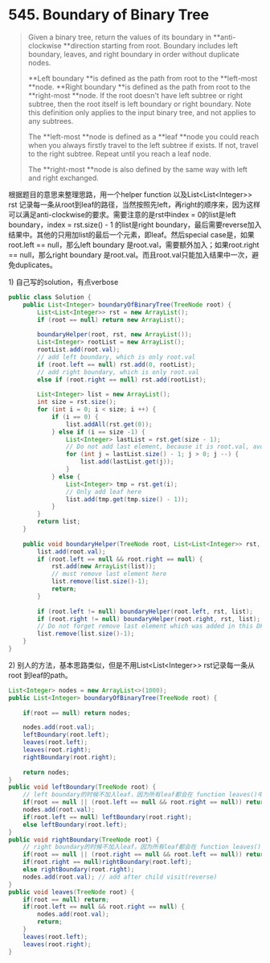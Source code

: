 # 545. Boundary of Binary Tree

> Given a binary tree, return the values of its boundary in **anti-clockwise **direction starting from root. Boundary includes left boundary, leaves, and right boundary in order without duplicate nodes.
>
> **Left boundary **is defined as the path from root to the **left-most **node. **Right boundary **is defined as the path from root to the **right-most **node. If the root doesn't have left subtree or right subtree, then the root itself is left boundary or right boundary. Note this definition only applies to the input binary tree, and not applies to any subtrees.
>
> The **left-most **node is defined as a **leaf **node you could reach when you always firstly travel to the left subtree if exists. If not, travel to the right subtree. Repeat until you reach a leaf node.
>
> The **right-most **node is also defined by the same way with left and right exchanged.



根据题目的意思来整理思路，用一个helper function 以及List&lt;List&lt;Integer&gt;&gt; rst 记录每一条从root到leaf的路径，当然按照先left，再right的顺序来，因为这样可以满足anti-clockwise的要求。需要注意的是rst中index = 0的list是left boundary，index = rst.size\(\) - 1 的list是right boundary，最后需要reverse加入结果中。其他的只用加list的最后一个元素，即leaf。然后special case是，如果root.left == null，那么left boundary 是root.val，需要额外加入；如果root.right == null，那么right boundary 是root.val。而且root.val只能加入结果中一次，避免duplicates。



1\) 自己写的solution，有点verbose

```java
public class Solution {
    public List<Integer> boundaryOfBinaryTree(TreeNode root) {
        List<List<Integer>> rst = new ArrayList();
        if (root == null) return new ArrayList();
        
        boundaryHelper(root, rst, new ArrayList());
        List<Integer> rootList = new ArrayList();
        rootList.add(root.val);
        // add left boundary, which is only root.val 
        if (root.left == null) rst.add(0, rootList);
        // add right boundary, which is only root.val
        else if (root.right == null) rst.add(rootList);
        
        List<Integer> list = new ArrayList();
        int size = rst.size();
        for (int i = 0; i < size; i ++) {
            if (i == 0) { 
                list.addAll(rst.get(0));
            } else if (i == size -1) {
                List<Integer> lastList = rst.get(size - 1);
                // Do not add last element, because it is root.val, avoid duplicates
                for (int j = lastList.size() - 1; j > 0; j --) {
                    list.add(lastList.get(j));
                }
            } else {
                List<Integer> tmp = rst.get(i);
                // Only add leaf here
                list.add(tmp.get(tmp.size() - 1));
            }
        }
        return list;
    }
    
    public void boundaryHelper(TreeNode root, List<List<Integer>> rst, List<Integer> list) {
        list.add(root.val);
        if (root.left == null && root.right == null) {
            rst.add(new ArrayList(list));
            // must remove last element here
            list.remove(list.size()-1);
            return;
        }
        
        if (root.left != null) boundaryHelper(root.left, rst, list);
        if (root.right != null) boundaryHelper(root.right, rst, list);
        // Do not forget remove last element which was added in this DFS level
        list.remove(list.size()-1);
    }
}
```

2\) 别人的方法，基本思路类似，但是不用List&lt;List&lt;Integer&gt;&gt; rst记录每一条从root 到leaf的path。

```java
List<Integer> nodes = new ArrayList<>(1000);
public List<Integer> boundaryOfBinaryTree(TreeNode root) {
    
    if(root == null) return nodes;

    nodes.add(root.val);
    leftBoundary(root.left);
    leaves(root.left);
    leaves(root.right);
    rightBoundary(root.right);
    
    return nodes;
}
public void leftBoundary(TreeNode root) {
    // left boundary的时候不加入leaf，因为所有leaf都会在 function leaves()中加入结果
    if(root == null || (root.left == null && root.right == null)) return;
    nodes.add(root.val);
    if(root.left == null) leftBoundary(root.right);
    else leftBoundary(root.left);
}
public void rightBoundary(TreeNode root) {
    // right boundary的时候不加入leaf，因为所有leaf都会在 function leaves()中加入结果
    if(root == null || (root.right == null && root.left == null)) return;
    if(root.right == null)rightBoundary(root.left);
    else rightBoundary(root.right);
    nodes.add(root.val); // add after child visit(reverse)
}
public void leaves(TreeNode root) {
    if(root == null) return;
    if(root.left == null && root.right == null) {
        nodes.add(root.val);
        return;
    }
    leaves(root.left);
    leaves(root.right);
}
```



